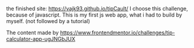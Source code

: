 the finished site: https://vajk93.github.io/tipCault/
I choose this challenge, because of javascript. 
This is my first js web app, what i had to build by myself. (not followed by a tutorial)

The content made by https://www.frontendmentor.io/challenges/tip-calculator-app-ugJNGbJUX 
